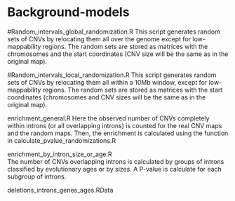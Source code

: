 # Background-models

#Random_intervals_global_randomization.R
This script generates random sets of CNVs by relocating them all over the genome except for low-mappability regions.
The random sets are stored as matrices with the chromosomes and the start coordinates (CNV size will be the same as in the original map). 

#Random_intervals_local_randomization.R
This script generates random sets of CNVs by relocating them all within a 10Mb window, except for low-mappability regions.
The random sets are stored as matrices with the start coordinates (chromosomes and CNV sizes will be the same as in the original map). 

enrichment_general.R
Here the observed number of CNVs completely within introns (or all overlapping introns) is counted for the real CNV maps and the random maps. Then, the enrichment is calculated using the function in calculate_pvalue_randomizations.R 

enrichment_by_intron_size_or_age.R	
The number of CNVs overlapping introns is calculated by groups of introns classified by evolutionary ages or by sizes. A P-value is calculate for each subgroup of introns. 

deletions_introns_genes_ages.RData	
